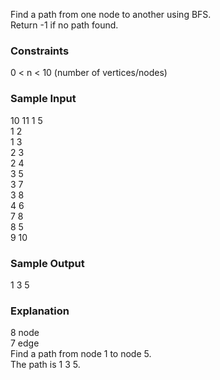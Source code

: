 Find a path from one node to another using BFS.  
Return -1 if no path found.  

### Constraints
0 < n < 10  (number of vertices/nodes)  

### Sample Input
10 11 1 5  
1 2  
1 3  
2 3  
2 4  
3 5  
3 7  
3 8  
4 6  
7 8  
8 5  
9 10  

### Sample Output
1 3 5  

### Explanation
8 node  
7 edge  
Find a path from node 1 to node 5.  
The path is 1 3 5.  